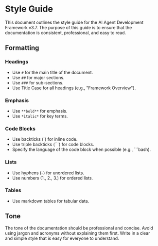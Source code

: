 # Style Guide

This document outlines the style guide for the AI Agent Development Framework v3.7. The purpose of this guide is to ensure that the documentation is consistent, professional, and easy to read.

## Formatting

### Headings

*   Use `#` for the main title of the document.
*   Use `##` for major sections.
*   Use `###` for sub-sections.
*   Use Title Case for all headings (e.g., "Framework Overview").

### Emphasis

*   Use `**bold**` for emphasis.
*   Use `*italic*` for key terms.

### Code Blocks

*   Use backticks (`) for inline code.
*   Use triple backticks (```) for code blocks.
*   Specify the language of the code block when possible (e.g., ```bash).

### Lists

*   Use hyphens (-) for unordered lists.
*   Use numbers (1., 2., 3.) for ordered lists.

### Tables

*   Use markdown tables for tabular data.

## Tone

The tone of the documentation should be professional and concise. Avoid using jargon and acronyms without explaining them first. Write in a clear and simple style that is easy for everyone to understand.
